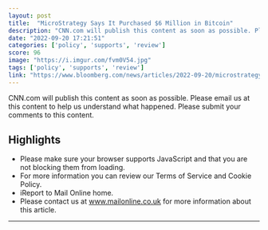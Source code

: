 ```yaml
---
layout: post
title:  "MicroStrategy Says It Purchased $6 Million in Bitcoin"
description: "CNN.com will publish this content as soon as possible. Please email us at this content to help us understand what happened. Please submit your comments to this content."
date: "2022-09-20 17:21:51"
categories: ['policy', 'supports', 'review']
score: 96
image: "https://i.imgur.com/fvm0V54.jpg"
tags: ['policy', 'supports', 'review']
link: "https://www.bloomberg.com/news/articles/2022-09-20/microstrategy-says-it-purchased-6-million-in-bitcoin?srnd=cryptocurrencies-v2"
---
```


CNN.com will publish this content as soon as possible. Please email us at this content to help us understand what happened. Please submit your comments to this content.

## Highlights

- Please make sure your browser supports JavaScript and that you are not blocking them from loading.
- For more information you can review our Terms of Service and Cookie Policy.
- iReport to Mail Online home.
- Please contact us at www.mailonline.co.uk for more information about this article.

---
